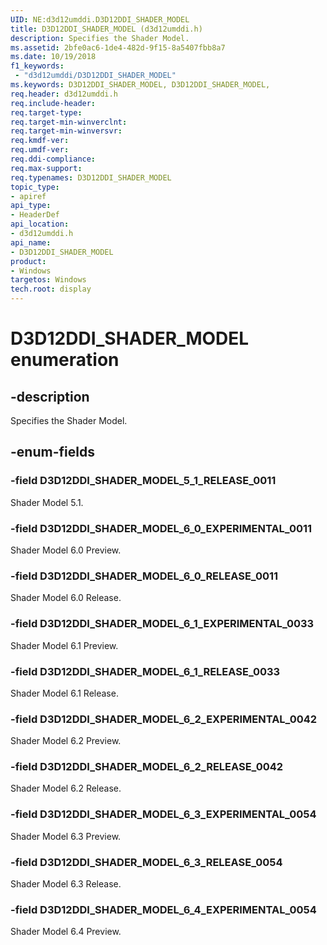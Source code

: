 ```yaml
---
UID: NE:d3d12umddi.D3D12DDI_SHADER_MODEL
title: D3D12DDI_SHADER_MODEL (d3d12umddi.h)
description: Specifies the Shader Model.
ms.assetid: 2bfe0ac6-1de4-482d-9f15-8a5407fbb8a7
ms.date: 10/19/2018
f1_keywords:
 - "d3d12umddi/D3D12DDI_SHADER_MODEL"
ms.keywords: D3D12DDI_SHADER_MODEL, D3D12DDI_SHADER_MODEL,
req.header: d3d12umddi.h
req.include-header:
req.target-type:
req.target-min-winverclnt:
req.target-min-winversvr:
req.kmdf-ver:
req.umdf-ver:
req.ddi-compliance:
req.max-support:
req.typenames: D3D12DDI_SHADER_MODEL
topic_type:
- apiref
api_type:
- HeaderDef
api_location:
- d3d12umddi.h
api_name:
- D3D12DDI_SHADER_MODEL
product: 
- Windows
targetos: Windows
tech.root: display
---
```


# D3D12DDI_SHADER_MODEL enumeration

## -description

Specifies the Shader Model.

## -enum-fields

### -field D3D12DDI_SHADER_MODEL_5_1_RELEASE_0011

Shader Model 5.1.

### -field D3D12DDI_SHADER_MODEL_6_0_EXPERIMENTAL_0011

Shader Model 6.0 Preview.

### -field D3D12DDI_SHADER_MODEL_6_0_RELEASE_0011

Shader Model 6.0 Release.

### -field D3D12DDI_SHADER_MODEL_6_1_EXPERIMENTAL_0033

Shader Model 6.1 Preview.

### -field D3D12DDI_SHADER_MODEL_6_1_RELEASE_0033

Shader Model 6.1 Release.

### -field D3D12DDI_SHADER_MODEL_6_2_EXPERIMENTAL_0042

Shader Model 6.2 Preview.

### -field D3D12DDI_SHADER_MODEL_6_2_RELEASE_0042

Shader Model 6.2 Release.

### -field D3D12DDI_SHADER_MODEL_6_3_EXPERIMENTAL_0054 

Shader Model 6.3 Preview.

### -field D3D12DDI_SHADER_MODEL_6_3_RELEASE_0054 

Shader Model 6.3 Release.

### -field D3D12DDI_SHADER_MODEL_6_4_EXPERIMENTAL_0054 

Shader Model 6.4 Preview.
